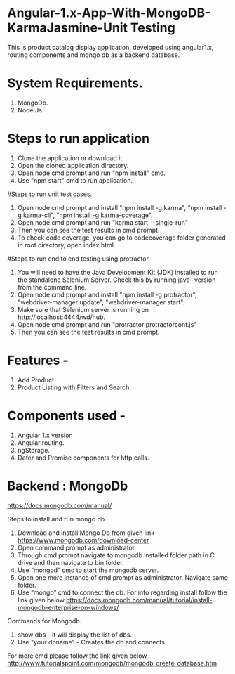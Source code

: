 # Angular-1.x-App-With-MongoDB-KarmaJasmine-Unit Testing

This is product catalog display application, developed using angular1.x, routing components and mongo db as a backend database.

# System Requirements.

1. MongoDb.
2. Node.Js.

# Steps to run application

1. Clone the application or download it.
2. Open the cloned application directory.
3. Open node cmd prompt and run "npm install" cmd.
4. Use "npm start" cmd to run application.

#Steps to run unit test cases.
1. Open node cmd prompt and install "npm install -g karma", "npm install -g karma-cli", "npm install -g karma-coverage".
2. Open node cmd prompt and run "karma start --single-run"
3. Then you can see the test results in cmd prompt.
4. To check code coverage, you can go to codecoverage folder generated in root directory, open index.html.

#Steps to run end to end testing using protractor.
1. You will need to have the Java Development Kit (JDK) installed to run the standalone Selenium Server. Check this by running java -version from the command line.
2. Open node cmd prompt and install "npm install -g protractor", "webdriver-manager update", "webdriver-manager start".
3. Make sure that Selenium server is running on http://localhost:4444/wd/hub.
4. Open node cmd prompt and run "protractor protractorconf.js"
5. Then you can see the test results in cmd prompt.

# Features - 
1. Add Product.
2. Product Listing with Filters and Search.

# Components used - 
1. Angular 1.x version
2. Angular routing.
3. ngStorage.
4. Defer and Promise components for http calls.

# Backend : MongoDb
https://docs.mongodb.com/manual/

Steps to install and run mongo db

1. Download and install Mongo Db from given link https://www.mongodb.com/download-center
2. Open command prompt  as administrator
3. Through cmd prompt navigate to mongodb installed folder path in C drive and then navigate to bin folder.
4. Use “mongod” cmd to start the mongodb server.
5. Open one more instance of cmd prompt as administrator. Navigate same folder.
6. Use “mongo” cmd to connect the db.
For info regarding install follow the link given below
https://docs.mongodb.com/manual/tutorial/install-mongodb-enterprise-on-windows/

Commands for Mongodb.

1. show dbs   - it will display the list of dbs.
2. Use "your dbname" - Creates the db and connects.

For more cmd please follow the link given below
http://www.tutorialspoint.com/mongodb/mongodb_create_database.htm








